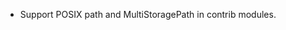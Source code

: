 <!-- To avoid merge conflicts, add items at an arbitrary place in the list. -->

- Support POSIX path and MultiStoragePath in contrib modules.
